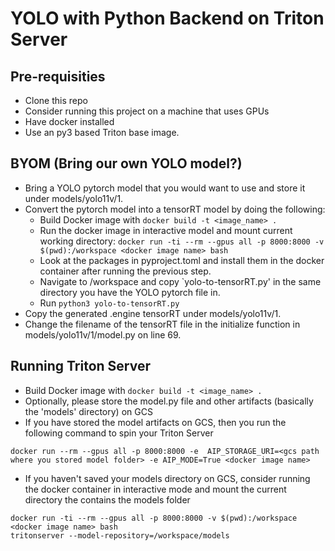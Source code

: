 # YOLO with Python Backend on Triton Server

## Pre-requisities

- Clone this repo
- Consider running this project on a machine that uses GPUs 
- Have docker installed
- Use an py3 based Triton base image.


## BYOM (Bring our own YOLO model?)
- Bring a YOLO pytorch model that you would want to use and store it under models/yolo11v/1. 
- Convert the pytorch model into a tensorRT model by doing the following:
    -  Build Docker image with `docker build -t <image_name> .`
    -  Run the docker image in interactive model and mount current working directory: `docker run -ti --rm --gpus all -p 8000:8000 -v $(pwd):/workspace <docker image name> bash`
    - Look at the packages in pyproject.toml and install them in the docker container after running the previous step. 
    - Navigate to /workspace and copy `yolo-to-tensorRT.py' in the same directory you have the YOLO pytorch file in.
    - Run `python3 yolo-to-tensorRT.py`
- Copy the generated .engine tensorRT under models/yolo11v/1. 
- Change the filename of the tensorRT file in the initialize function in models/yolo11v/1/model.py on line 69.
    
    

## Running Triton Server

- Build Docker image with `docker build -t <image_name> .`
- Optionally, please store the model.py file and other artifacts (basically the 'models' directory) on GCS
- If you have stored the model artifacts on GCS, then you run the following command to spin your Triton Server 
```
docker run --rm --gpus all -p 8000:8000 -e  AIP_STORAGE_URI=<gcs path where you stored model folder> -e AIP_MODE=True <docker image name> 
```

- If you haven't saved your models directory on GCS, consider running the docker container in interactive mode and mount the current directory the contains the models folder

```
docker run -ti --rm --gpus all -p 8000:8000 -v $(pwd):/workspace <docker image name> bash
tritonserver --model-repository=/workspace/models
```
